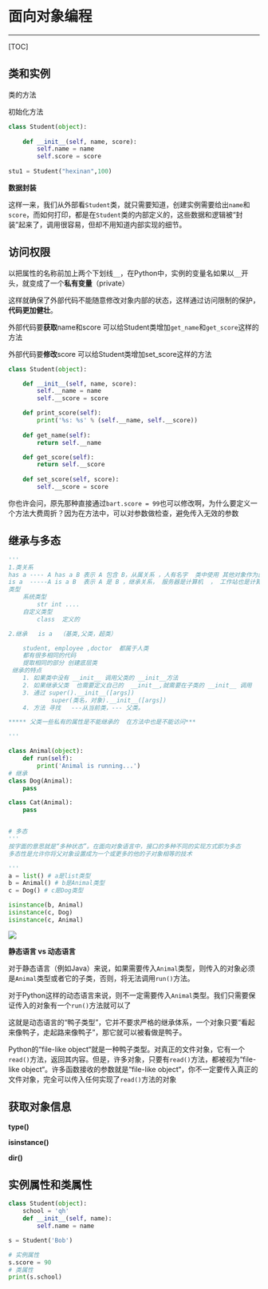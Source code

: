 # 面向对象编程

------

[TOC]

## 类和实例

类的方法

初始化方法

```python
class Student(object):
    
    def __init__(self, name, score):
        self.name = name
        self.score = score
        
stu1 = Student("hexinan",100)
```

**数据封装** 

这样一来，我们从外部看`Student`类，就只需要知道，创建实例需要给出`name`和`score`，而如何打印，都是在`Student`类的内部定义的，这些数据和逻辑被“封装”起来了，调用很容易，但却不用知道内部实现的细节。

## 访问权限

以把属性的名称前加上两个下划线`__`，在Python中，实例的变量名如果以`__`开头，就变成了一个**私有变量**（private）

这样就确保了外部代码不能随意修改对象内部的状态，这样通过访问限制的保护，**代码更加健壮**。

外部代码要**获取**name和score 可以给Student类增加`get_name`和`get_score`这样的方法

外部代码要**修改**score 可以给Student类增加set_score这样的方法

```python
class Student(object):

    def __init__(self, name, score):
        self.__name = name
        self.__score = score

    def print_score(self):
        print('%s: %s' % (self.__name, self.__score))
        
    def get_name(self):
        return self.__name

    def get_score(self):
        return self.__score
    
    def set_score(self, score):
        self.__score = score
```

你也许会问，原先那种直接通过`bart.score = 99`也可以修改啊，为什么要定义一个方法大费周折？因为在方法中，可以对参数做检查，避免传入无效的参数

## 继承与多态

```python
'''
1.类关系
has a ---- A has a B 表示 A 包含 B，从属关系 ，人有名字  类中使用 其他对象作为属性
is a  -----A is a B  表示 A 是 B ，继承关系， 服务器是计算机  ， 工作站也是计算机
类型
    系统类型
        str int ....
    自定义类型
        class  定义的

2.继承   is a  （基类,父类，超类）

    student, employee ,doctor  都属于人类
    都有很多相同的代码
    提取相同的部分 创建底层类
 继承的特点
    1. 如果类中没有 __init__ 调用父类的 __init__方法
    2. 如果继承父类  也需要定义自己的  __init__,就需要在子类的 __init__ 调用   父类 __init__
    3. 通过 super().__init__([args])
            super(类名，对象).__init__([args])
    4. 方法 寻找   ---从当前类，--- 父类。

***** 父类一些私有的属性是不能继承的  在方法中也是不能访问***

'''
```



```python
class Animal(object):
    def run(self):
        print('Animal is running...')
# 继承
class Dog(Animal):
    pass

class Cat(Animal):
    pass


# 多态
'''
按字面的意思就是“多种状态”。在面向对象语言中，接口的多种不同的实现方式即为多态
多态性是允许你将父对象设置成为一个或更多的他的子对象相等的技术

'''
a = list() # a是list类型
b = Animal() # b是Animal类型
c = Dog() # c是Dog类型

isinstance(b, Animal)
isinstance(c, Dog)
isinstance(c, Animal)
```

![](D:\download_git\hexinan_study\python\img\03.png) 

**静态语言 vs 动态语言**

对于静态语言（例如Java）来说，如果需要传入`Animal`类型，则传入的对象必须是`Animal`类型或者它的子类，否则，将无法调用`run()`方法。

对于Python这样的动态语言来说，则不一定需要传入`Animal`类型。我们只需要保证传入的对象有一个`run()`方法就可以了

这就是动态语言的“鸭子类型”，它并不要求严格的继承体系，一个对象只要“看起来像鸭子，走起路来像鸭子”，那它就可以被看做是鸭子。

Python的“file-like object“就是一种鸭子类型。对真正的文件对象，它有一个`read()`方法，返回其内容。但是，许多对象，只要有`read()`方法，都被视为“file-like object“。许多函数接收的参数就是“file-like object“，你不一定要传入真正的文件对象，完全可以传入任何实现了`read()`方法的对象

## 获取对象信息

**type()**

**isinstance()**

**dir()**

## 实例属性和类属性

```python
class Student(object):
    school = 'qh'
    def __init__(self, name):
        self.name = name

s = Student('Bob')

# 实例属性
s.score = 90
# 类属性
print(s.school)
```

